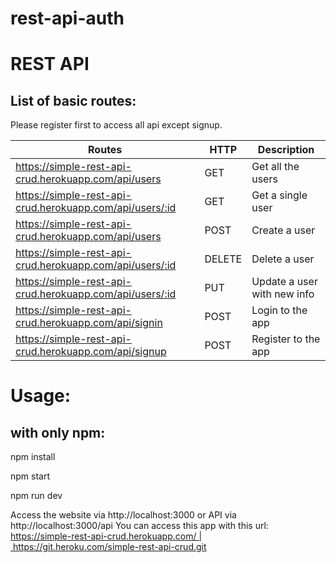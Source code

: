 # rest-api-auth

# REST API

## List of basic routes:

Please register first to access all api except signup.

| Routes | HTTP | Description |
| ----- | ----- | ----- |
| https://simple-rest-api-crud.herokuapp.com/api/users | GET | Get all the users |
| https://simple-rest-api-crud.herokuapp.com/api/users/:id  | GET | Get a single user |
| https://simple-rest-api-crud.herokuapp.com/api/users      | POST | Create a user |
| https://simple-rest-api-crud.herokuapp.com/api/users/:id  | DELETE | Delete a user |
| https://simple-rest-api-crud.herokuapp.com/api/users/:id  | PUT | Update a user with new info |
| https://simple-rest-api-crud.herokuapp.com/api/signin  | POST | Login to the app |
| https://simple-rest-api-crud.herokuapp.com/api/signup  | POST | Register to the app |

# Usage:

## with only npm:

npm install

npm start

npm run dev

Access the website via http://localhost:3000 or API via http://localhost:3000/api
You can access this app with this url:
https://simple-rest-api-crud.herokuapp.com/ | https://git.heroku.com/simple-rest-api-crud.git